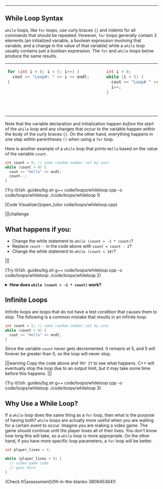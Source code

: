 ---

## While Loop Syntax
`while` loops, like `for` loops, use curly braces `{}` and indents for all commands that should be repeated. However, `for` loops generally contain 3 elements (an initialized variable, a boolean expression involving that variable, and a change in the value of that variable) while a `while` loop usually contains just a boolean expression. The `for` and `while` loops below produce the same results.

<table>
<tr>
<td>
<div style="width:310px; height:150px">

```c++
for (int i = 0; i < 5; i++) {
  cout << "Loop#: " << i << endl;
}
```

</div>
</td>
<td>
<div style="width:310px; height:150px">
          
```c++
int i = 0;
while (i < 5) {
  cout << "Loop# " << i << endl;
  i++;
}
```

</div>
</td>
</tr>
</table>

Note that the variable declaration and initialization happen *before* the start of the `while` loop and any changes that occur to the variable happen *within* the body of the curly braces `{}`. On the other hand, everything happens in one step within parentheses `()` when using a `for` loop.

Here is another example of a `while` loop that prints `Hello` based on the value of the variable `count`.

```c++
int count = 5; // some random number set by user
while (count > 0) {
  cout << "Hello" << endl;
  count--;
}
```

{Try it}(sh .guides/bg.sh g++ code/loops/whileloop.cpp -o code/loops/whileloop ./code/loops/whileloop 1)

[Code Visualizer](open_tutor code/loops/whileloop.cpp)

|||challenge
## What happens if you:
* Change the while statement to `while (count > -1 * count)`?
* Replace `count--` in the code above with `count = count - 2`?
* Change the while statement to `while (count < 10)`?

|||

{Try it}(sh .guides/bg.sh g++ code/loops/whileloop.cpp -o code/loops/whileloop ./code/loops/whileloop 2)

<details><summary><b>How does <code>while (count > -1 * count)</code> work?</b></summary>To understand how the loop works, it's best to substitute values in for the variable <code>count</code>. In the first iteration, we have <code>while (5 > -1 * 5)</code>, this statement is true so the print command is executed. Since <code>count</code> gets decremented by 1 with each iteration, the <code>while</code> loop condition changes slightly every time like as follow: <ul style="margin-left: 20px"><li><code>while (4 > -1 * 4)</code></li><li><code>while (3 > -1 * 3)</code></li><li><code>while (2 > -1 * 2)</code></li><li><code>while (1 > -1 * 1)</code></li></ul>Once the condition gets to <code>while (0 > -1 * 0)</code>, it no longer holds true and the while loop ends. The result is 5 <code>Hello</code>s being printed to the screen.</details>

## Infinite Loops
Infinite loops are loops that do not have a test condition that causes them to stop. The following is a common mistake that results in an infinite loop:

```c++
int count = 5; // some random number set by user
while (count > 0) {
  cout << "Hello" << endl;
}
```

Since the variable `count` never gets decremented. It remains at 5, and 5 will forever be greater than 0, so the loop will never stop.

|||warning
Copy the code above and `TRY IT` to see what happens. C++ will eventually stop the loop due to an output limit, but it may take some time before this happens. 
|||

{Try it}(sh .guides/bg.sh g++ code/loops/whileloop.cpp -o code/loops/whileloop ./code/loops/whileloop 3)

## Why Use a While Loop?
If a `while` loop does the same thing as a `for` loop, then what is the purpose of having both? `while` loops are actually more useful when you are waiting for a certain event to occur. Imagine you are making a video game. The game should continue until the player loses all of their lives. You don't know how long this will take, so a `while` loop is more appropriate. On the other hand, if you have more specific loop parameters, a `for` loop will be better.

```c++
int player_lives = 3;

while (player_lives > 0) {
  // video game code
  // goes here
}
```

{Check It!|assessment}(fill-in-the-blanks-3808453841)
